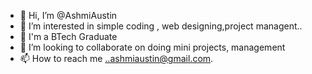 - 👋 Hi, I’m @AshmiAustin
- 👀 I’m interested in simple coding , web designing,project managent..
- 🌱 I'm a BTech Graduate
- 💞️ I’m looking to collaborate on doing mini projects, management
- 📫 How to reach me ..ashmiaustin@gmail.com.

<!---
AshmiAustin/AshmiAustin is a ✨ special ✨ repository because its `README.md` (this file) appears on your GitHub profile.
You can click the Preview link to take a look at your changes.
--->
